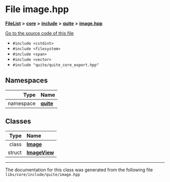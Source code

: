 

# File image.hpp



[**FileList**](files.md) **>** [**core**](dir_6f77a39b07c019ccd7492ea87272f732.md) **>** [**include**](dir_25de89a49d1da2858ac6330785c12b40.md) **>** [**quite**](dir_6f50b8774c4552618988001c2022dcf6.md) **>** [**image.hpp**](image_8hpp.md)

[Go to the source code of this file](image_8hpp_source.md)



* `#include <cstdint>`
* `#include <filesystem>`
* `#include <span>`
* `#include <vector>`
* `#include "quite/quite_core_export.hpp"`













## Namespaces

| Type | Name |
| ---: | :--- |
| namespace | [**quite**](namespacequite.md) <br> |


## Classes

| Type | Name |
| ---: | :--- |
| class | [**Image**](classquite_1_1Image.md) <br> |
| struct | [**ImageView**](structquite_1_1ImageView.md) <br> |



















































------------------------------
The documentation for this class was generated from the following file `libs/core/include/quite/image.hpp`

